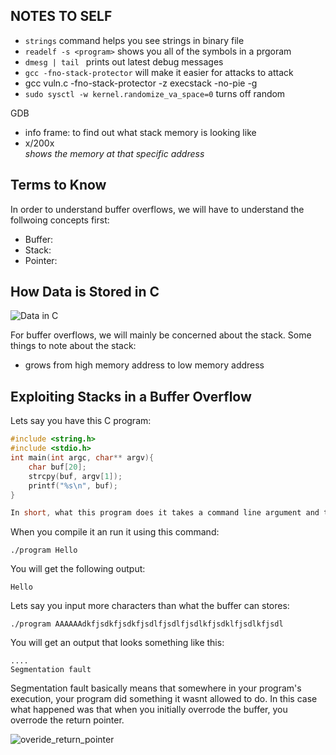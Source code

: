 ## NOTES TO SELF
* `strings` command helps you see strings in binary file
* `readelf -s <program>` shows you all of the symbols in a prgoram
* `dmesg | tail ` prints out latest debug messages
* `gcc -fno-stack-protector` will make it easier for attacks to attack
* gcc vuln.c -fno-stack-protector -z execstack -no-pie -g
* `sudo sysctl -w kernel.randomize_va_space=0` turns off random

GDB
- info frame: to find out what stack memory is looking like
- x/200x <address> shows the memory at that specific address

## Terms to Know
In order to understand buffer overflows, we will have to understand the follwoing concepts first:
- Buffer: 
- Stack: 
- Pointer:


## How Data is Stored in C
![Data in C](https://media.geeksforgeeks.org/wp-content/uploads/memoryLayoutC.jpg)

For buffer overflows, we will mainly be concerned about the stack. Some things to note about the stack:
- grows from high memory address to low memory address

## Exploiting Stacks in a Buffer Overflow
Lets say you have this C program:
```c
#include <string.h>
#include <stdio.h>
int main(int argc, char** argv){
	char buf[20];
	strcpy(buf, argv[1]);
	printf("%s\n", buf);
}

In short, what this program does it takes a command line argument and then copies it onto a buffer of size 20.

```
When you compile it an run it using this command:
```
./program Hello
```
You will get the following output:
```
Hello
```

Lets say you input more characters than what the buffer can stores:
```
./program AAAAAAdkfjsdkfjsdkfjsdlfjsdlfjsdlkfjsdklfjsdlkfjsdl
```
You will get an output that looks something like this:
```
....
Segmentation fault
```

Segmentation fault basically means that somewhere in your program's execution, your program did something it wasnt allowed to do. In this case what happened was that when you initially overrode the buffer, you overrode the return pointer.

![overide_return_pointer](https://www.securitysift.com/wp-content/uploads/2013/12/strcpy_bof_diagram.png)

